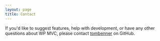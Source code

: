 ```yaml
---
layout: page
title: Contact
---
```

If you'd like to suggest features, help with development, or have any other questions about WP MVC, please contact [tombenner](https://github.com/tombenner) on GitHub.